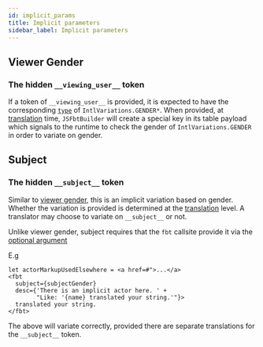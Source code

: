 ```yaml
---
id: implicit_params
title: Implicit parameters
sidebar_label: Implicit parameters
---
```


## Viewer Gender
### The hidden `__viewing_user__` token

If a token of `__viewing_user__` is provided, it is expected to have the
corresponding [`type`](translating) of `IntlVariations.GENDER*`. When
provided, at [translation](translating) time, `JSFbtBuilder` will
create a special key in its table payload which signals to the runtime
to check the gender of `IntlVariations.GENDER` in order to variate on
gender.

## Subject
### The hidden `__subject__` token

Similar to [viewer gender](implicit_params#viewer-gender), this is an
implicit variation based on gender.  Whether the variation is provided
is determined at the [translation](translating) level.  A translator
may choose to variate on `__subject__` or not.

Unlike viewer gender, subject requires that the `fbt` callsite provide it via the [optional argument](api_intro#optional-attributes)

E.g

```
let actorMarkupUsedElsewhere = <a href=#">...</a>
<fbt
  subject={subjectGender} 
  desc={'There is an implicit actor here. ' +
        "Like: '{name} translated your string.'"}>
  translated your string.
</fbt>
```
The above will variate correctly, provided there are separate translations for the `__subject__` token.
